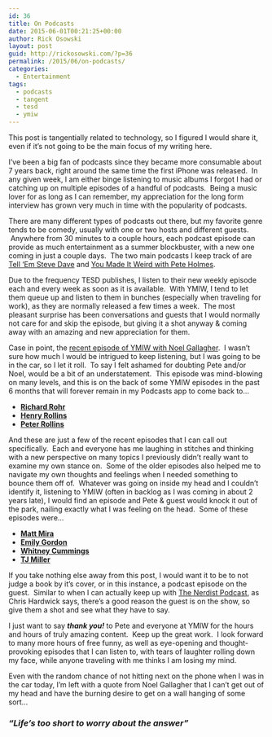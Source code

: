```yaml
---
id: 36
title: On Podcasts
date: 2015-06-01T00:21:25+00:00
author: Rick Osowski
layout: post
guid: http://rickosowski.com/?p=36
permalink: /2015/06/on-podcasts/
categories:
  - Entertainment
tags:
  - podcasts
  - tangent
  - tesd
  - ymiw
---
```

This post is tangentially related to technology, so I figured I would share it, even if it&#8217;s not going to be the main focus of my writing here.

I&#8217;ve been a big fan of podcasts since they became more consumable about 7 years back, right around the same time the first iPhone was released.  In any given week, I am either binge listening to music albums I forgot I had or catching up on multiple episodes of a handful of podcasts.  Being a music lover for as long as I can remember, my appreciation for the long form interview has grown very much in time with the popularity of podcasts.

There are many different types of podcasts out there, but my favorite genre tends to be comedy, usually with one or two hosts and different guests.  Anywhere from 30 minutes to a couple hours, each podcast episode can provide as much entertainment as a summer blockbuster, with a new one coming in just a couple days.  The two main podcasts I keep track of are <a href="http://smodcast.com/channels/tell-em-steve-dave/" target="_blank">Tell &#8216;Em Steve Dave</a> and <a href="https://nerdist.com/tag/you-made-it-weird/" target="_blank">You Made It Weird with Pete Holmes</a>.

Due to the frequency TESD publishes, I listen to their new weekly episode each and every week as soon as it is available.  With YMIW, I tend to let them queue up and listen to them in bunches (especially when traveling for work), as they are normally released a few times a week.  The most pleasant surprise has been conversations and guests that I would normally not care for and skip the episode, but giving it a shot anyway & coming away with an amazing and new appreciation for them.

Case in point, the <a href="https://nerdist.com/you-made-it-weird-263-noel-gallagher/" target="_blank">recent episode of YMIW with Noel Gallagher</a>.  I wasn&#8217;t sure how much I would be intrigued to keep listening, but I was going to be in the car, so I let it roll.  To say I felt ashamed for doubting Pete and/or Noel, would be a bit of an understatement.  This episode was mind-blowing on many levels, and this is on the back of some YMIW episodes in the past 6 months that will forever remain in my Podcasts app to come back to&#8230;

  * **<a href="https://nerdist.com/you-made-it-weird-253-richard-rohr/" target="_blank">Richard Rohr</a>**
  * **<a href="https://nerdist.com/you-made-it-weird-243-henry-rollins/" target="_blank">Henry Rollins</a>**
  * **<a href="https://nerdist.com/you-made-it-weird-238-peter-rollins/" target="_blank">Peter Rollins</a>**

And these are just a few of the recent episodes that I can call out specifically.  Each and everyone has me laughing in stitches and thinking with a new perspective on many topics I previously didn&#8217;t really want to examine my own stance on.  Some of the older episodes also helped me to navigate my own thoughts and feelings when I needed something to bounce them off of.  Whatever was going on inside my head and I couldn&#8217;t identify it, listening to YMIW (often in backlog as I was coming in about 2 years late), I would find an episode and Pete & guest would knock it out of the park, nailing exactly what I was feeling on the head.  Some of these episodes were&#8230;

  * **<a href="http://nerdist.com/you-made-it-weird-131-matt-mira/" target="_blank">Matt Mira</a>**
  * **<a href="http://nerdist.com/you-made-it-weird-22-emily-gordon/" target="_blank">Emily Gordon</a>**
  * **<a href="http://nerdist.com/you-made-it-weird-172-whitney-cummings/" target="_blank">Whitney Cummings</a>**
  * **<a href="http://nerdist.com/you-made-it-weird-2-tj-miller/" target="_blank">TJ Miller</a>**

If you take nothing else away from this post, I would want it to be to not judge a book by it&#8217;s cover, or in this instance, a podcast episode on the guest.  Similar to when I can actually keep up with <a href="https://nerdist.com/podcasts/nerdist-podcast-channel/" target="_blank">The Nerdist Podcast</a>, as Chris Hardwick says, there&#8217;s a good reason the guest is on the show, so give them a shot and see what they have to say.

I just want to say **_thank you!_** to Pete and everyone at YMIW for the hours and hours of truly amazing content.  Keep up the great work.  I look forward to many more hours of free funny, as well as eye-opening and thought-provoking episodes that I can listen to, with tears of laughter rolling down my face, while anyone traveling with me thinks I am losing my mind.

Even with the random chance of not hitting next on the phone when I was in the car today, I&#8217;m left with a quote from Noel Gallagher that I can&#8217;t get out of my head and have the burning desire to get on a wall hanging of some sort&#8230;

### **_&#8220;Life&#8217;s too short to worry about the answer&#8221;_**